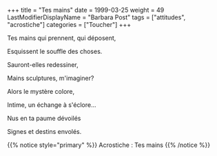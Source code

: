 +++
title = "Tes mains"
date = 1999-03-25
weight = 49
LastModifierDisplayName = "Barbara Post"
tags = ["attitudes", "acrostiche"]
categories = ["Toucher"]
+++

Tes mains qui prennent, qui déposent,

Esquissent le souffle des choses.

Sauront-elles redessiner,

Mains sculptures, m'imaginer?

Alors le mystère colore,

Intime, un échange à s'éclore...

Nus en ta paume dévoilés

Signes et destins envolés.

{{% notice style="primary" %}}
Acrostiche : Tes mains
{{% /notice %}}
